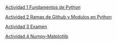 [Actividad 1 Fundamentos de Python](https://classroom.github.com/a/t0DXvdIl)

[Actividad 2 Ramas de Github y Modulos en Python](https://classroom.github.com/a/XUqtlzi0)

[Actividad 3 Examen](https://classroom.github.com/a/JYWUle2_)

[Actividad 4 Numpy-Matplotlib](https://classroom.github.com/a/uQm49osR)